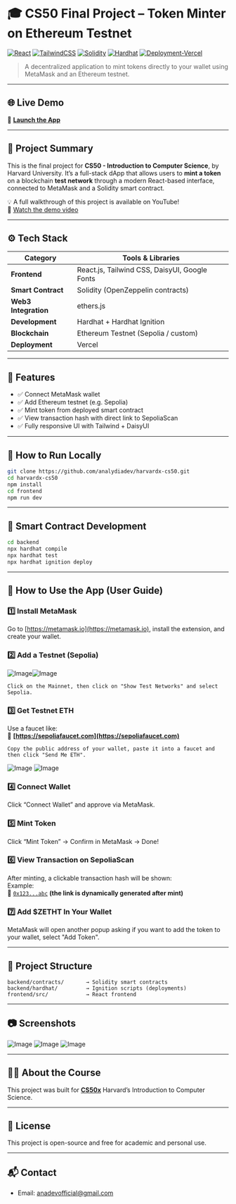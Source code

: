 
# 🎓 CS50 Final Project – Token Minter on Ethereum Testnet

[![React](https://img.shields.io/badge/Frontend-React-blue?logo=react)](https://reactjs.org/)
[![TailwindCSS](https://img.shields.io/badge/Style-TailwindCSS-38b2ac?logo=tailwind-css)](https://tailwindcss.com/)
[![Solidity](https://img.shields.io/badge/Smart_Contracts-Solidity-black?logo=solidity)](https://soliditylang.org/)
[![Hardhat](https://img.shields.io/badge/Tool-Hardhat-f8e559?logo=ethereum)](https://hardhat.org/)
[![Deployment-Vercel](https://img.shields.io/badge/Deploy-Vercel-black?logo=vercel)](https://vercel.com/)

> A decentralized application to mint tokens directly to your wallet using MetaMask and an Ethereum testnet.

---

## 🌐 Live Demo

🔗 **[Launch the App](https://harvardx-cs50-2a34.vercel.app/)**

---

## 🧠 Project Summary

This is the final project for **CS50 - Introduction to Computer Science**, by Harvard University. It’s a full-stack dApp that allows users to **mint a token** on a blockchain **test network** through a modern React-based interface, connected to MetaMask and a Solidity smart contract.

💡 A full walkthrough of this project is available on YouTube!  
🎥 [Watch the demo video](https://youtube.com) 

---

## ⚙️ Tech Stack

| Category        | Tools & Libraries                              |
|----------------|--------------------------------------------------|
| **Frontend**    | React.js, Tailwind CSS, DaisyUI, Google Fonts   |
| **Smart Contract** | Solidity (OpenZeppelin contracts)            |
| **Web3 Integration** | ethers.js                                  |
| **Development** | Hardhat + Hardhat Ignition                     |
| **Blockchain**  | Ethereum Testnet (Sepolia / custom)             |
| **Deployment**  | Vercel                                           |

---

## 🚀 Features

- ✅ Connect MetaMask wallet  
- ✅ Add Ethereum testnet (e.g. Sepolia)  
- ✅ Mint token from deployed smart contract  
- ✅ View transaction hash with direct link to SepoliaScan  
- ✅ Fully responsive UI with Tailwind + DaisyUI  

---

## 🧪 How to Run Locally

```bash
git clone https://github.com/analydiadev/harvardx-cs50.git
cd harvardx-cs50
npm install
cd frontend
npm run dev
```

---

## 🔨 Smart Contract Development

```bash
cd backend
npx hardhat compile
npx hardhat test
npx hardhat ignition deploy
```

---

## 🦊 How to Use the App (User Guide)

### 1️⃣ Install MetaMask  
Go to [https://metamask.io](https://metamask.io), install the extension, and create your wallet.

### 2️⃣ Add a Testnet (Sepolia)

![Image](https://github.com/user-attachments/assets/fab7261a-8d6d-41d7-a06b-9cb5a324dbb7)![Image](https://github.com/user-attachments/assets/ba85e911-e798-47dc-b404-73a33a9b2d57)
```text
Click on the Mainnet, then click on "Show Test Networks" and select Sepolia.
```

### 3️⃣ Get Testnet ETH  
Use a faucet like:  
🔗 **[https://sepoliafaucet.com](https://sepoliafaucet.com)**

``Copy the public address of your wallet, paste it into a faucet and then click "Send Me ETH".``

![Image](https://github.com/user-attachments/assets/6e3bfa57-773e-41ce-8bce-c7670418c5ed) ![Image](https://github.com/user-attachments/assets/1c9a6408-8231-428f-8253-9e4fbb74f6b0)

### 4️⃣ Connect Wallet  
Click “Connect Wallet” and approve via MetaMask.

### 5️⃣ Mint Token  
Click “Mint Token” → Confirm in MetaMask → Done!

### 6️⃣ View Transaction on SepoliaScan  
After minting, a clickable transaction hash will be shown:  
Example:  
🔗 [`0x123...abc`](https://sepolia.etherscan.io/tx/0x123abc) **(the link is dynamically generated after mint)**

### 7️⃣ Add $ZETHT In Your Wallet
MetaMask will open another popup asking if you want to add the token to your wallet, select "Add Token".

---

## 📂 Project Structure

```
backend/contracts/       → Solidity smart contracts  
backend/hardhat/         → Ignition scripts (deployments) 
frontend/src/            → React frontend  
```

---

## 📷 Screenshots 
![Image](https://github.com/user-attachments/assets/afb5b0ed-65d2-41a6-818f-8007f19cc4d1)
![Image](https://github.com/user-attachments/assets/bbe2d94e-66ff-4560-80d1-efd51a5c1e28)
![Image](https://github.com/user-attachments/assets/d88d587b-6db3-4eef-ae2e-614283dc83de)

---

## 🧑‍🏫 About the Course

This project was built for **[CS50x](https://cs50.harvard.edu/)** Harvard’s Introduction to Computer Science.

---

## 📄 License

This project is open-source and free for academic and personal use.

---

## 📬 Contact

- Email: anadevofficial@gmail.com
